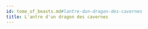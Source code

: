 ```yaml
---
id: tome_of_beasts.md#lantre-dun-dragon-des-cavernes
title: L'antre d'un dragon des cavernes
---
```


